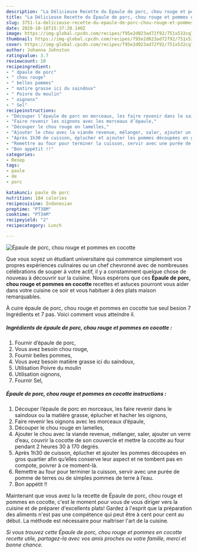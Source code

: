 ```yaml
---
description: "La Délicieuse Recette du Épaule de porc, chou rouge et pommes en cocotte"
title: "La Délicieuse Recette du Épaule de porc, chou rouge et pommes en cocotte"
slug: 3751-la-delicieuse-recette-du-epaule-de-porc-chou-rouge-et-pommes-en-cocotte
date: 2020-10-16T15:37:28.140Z
image: https://img-global.cpcdn.com/recipes/f95e2d023ad72f92/751x532cq70/epaule-de-porc-chou-rouge-et-pommes-en-cocotte-photo-principale-de-la-recette.jpg
thumbnail: https://img-global.cpcdn.com/recipes/f95e2d023ad72f92/751x532cq70/epaule-de-porc-chou-rouge-et-pommes-en-cocotte-photo-principale-de-la-recette.jpg
cover: https://img-global.cpcdn.com/recipes/f95e2d023ad72f92/751x532cq70/epaule-de-porc-chou-rouge-et-pommes-en-cocotte-photo-principale-de-la-recette.jpg
author: Johanna Johnston
ratingvalue: 3.7
reviewcount: 10
recipeingredient:
- " dpaule de porc"
- " chou rouge"
- " belles pommes"
- " matire grasse ici du saindoux"
- " Poivre du moulin"
- " oignons"
- " Sel"
recipeinstructions:
- "Découper l’épaule de porc en morceaux, les faire revenir dans le saindoux ou la matière grasse, éplucher et hacher les oignons,"
- "Faire revenir les oignons avec les morceaux d’épaule,"
- "Découper le chou rouge en lamelles,"
- "Ajouter le chou avec la viande revenue, mélanger, saler, ajouter un verre d’eau, couvrir la cocotte de son couvercle et mettre la cocotte au four pendant 2 heures 30 à 170 degrés."
- "Après 1h30 de cuisson, éplucher et ajouter les pommes découpées en gros quartier afin qu’elles conserve leur aspect et ne tombent pas en compote, poivrer à ce moment-là."
- "Remettre au four pour terminer la cuisson, servir avec une purée de pomme de terres ou de simples pommes de terre à l’eau."
- "Bon appétit !!"
categories:
- Resep
tags:
- paule
- de
- porc

katakunci: paule de porc 
nutrition: 184 calories
recipecuisine: Indonesian
preptime: "PT38M"
cooktime: "PT34M"
recipeyield: "2"
recipecategory: Lunch

---
```



![Épaule de porc, chou rouge et pommes en cocotte](https://img-global.cpcdn.com/recipes/f95e2d023ad72f92/751x532cq70/epaule-de-porc-chou-rouge-et-pommes-en-cocotte-photo-principale-de-la-recette.jpg)

Que vous soyez un étudiant universitaire qui commence simplement vos propres expériences culinaires ou un chef chevronné avec de nombreuses célébrations de souper à votre actif, il y a constamment quelque chose de nouveau à découvrir sur la cuisine. Nous espérons que ces <strong> Épaule de porc, chou rouge et pommes en cocotte </strong> recettes et astuces pourront vous aider dans votre cuisine ce soir et vous habituer à des plats maison remarquables.

<!--inarticleads1-->

À cuire épaule de porc, chou rouge et pommes en cocotte tue seul besion 7 Ingrédients et 7 pas. Voici comment vous atteindre il.

##### Ingrédients de épaule de porc, chou rouge et pommes en cocotte :

1. Fournir  d’épaule de porc,
1. Vous avez besoin  chou rouge,
1. Fournir  belles pommes,
1. Vous avez besoin  matière grasse ici du saindoux,
1. Utilisation  Poivre du moulin
1. Utilisation  oignons,
1. Fournir  Sel,




<!--inarticleads2-->

##### Épaule de porc, chou rouge et pommes en cocotte instructions :

1. Découper l’épaule de porc en morceaux, les faire revenir dans le saindoux ou la matière grasse, éplucher et hacher les oignons,
1. Faire revenir les oignons avec les morceaux d’épaule,
1. Découper le chou rouge en lamelles,
1. Ajouter le chou avec la viande revenue, mélanger, saler, ajouter un verre d’eau, couvrir la cocotte de son couvercle et mettre la cocotte au four pendant 2 heures 30 à 170 degrés.
1. Après 1h30 de cuisson, éplucher et ajouter les pommes découpées en gros quartier afin qu’elles conserve leur aspect et ne tombent pas en compote, poivrer à ce moment-là.
1. Remettre au four pour terminer la cuisson, servir avec une purée de pomme de terres ou de simples pommes de terre à l’eau.
1. Bon appétit !!




<!--inarticleads1-->

<p>
Maintenant que vous avez lu la recette de Épaule de porc, chou rouge et pommes en cocotte, c'est le moment pour vous de vous diriger vers la cuisine et de préparer d'excellents plats! Gardez à l'esprit que la préparation des aliments n'est pas une compétence qui peut être à cent pour cent au début. La méthode est nécessaire pour maîtriser l'art de la cuisine.
</p>

<p>
<i>Si vous trouvez cette Épaule de porc, chou rouge et pommes en cocotte recette utile, partagez-la avec vos amis proches ou votre famille, merci et bonne chance.</i>
</p>
